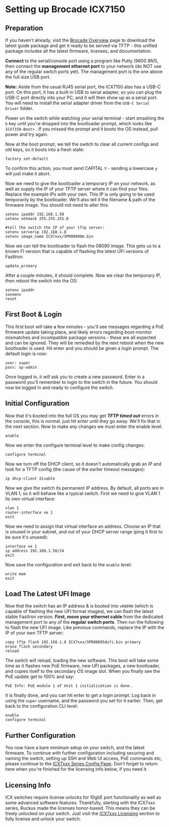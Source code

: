 # Setting up Brocade ICX7150

## Preparation
If you haven't already, visit the [Brocade Overview](brocade-overview.md) page to download the latest guide package and get it ready to be served via TFTP - this unified package includes all the latest firmware, licenses, and documentation.  

**Connect** to the serial/console port using a program like Putty (9600 8N1), then connect the **management ethernet port** to your network (do NOT use any of the regular switch ports yet). The management port is the one above the full size USB port.

**Note:** Aside from the usual RJ45 serial port, the ICX7150 also has a USB-C port. On this port, it has a built in USB to serial adapter, so you can plug the USB-C port directly into your PC, and it will then show up as a serial port. You will need to install the serial adapter driver from the `USB-C Serial Driver` folder.

Power on the switch while watching your serial terminal - start smashing the `b` key until you're dropped into the bootloader prompt, which looks like `ICX7150-Boot>` . If you missed the prompt and it boots the OS instead, pull power and try again.

Now at the boot prompt, we tell the switch to clear all current configs and old keys, so it boots into a fresh state:

```
factory set-default
```
To confirm this action, you must send CAPITAL `Y` - sending a lowercase `y` will just make it abort.

Now we need to give the bootloader a temporary IP on your network, as well as supply the IP of your TFTP server where it can find your files. Replace the example IPs with your own. This IP is only going to be used temporarily by the bootloader. We'll also tell it the filename & path of the firmware image. You should not need to alter this:

```
setenv ipaddr 192.168.1.50
setenv netmask 255.255.255.0

#tell the switch the IP of your tftp server:
setenv serverip 192.168.1.8
setenv image_name ICX7xxx/SPR08090m.bin
```
Now we can tell the bootloader to flash the 08090 image. This gets us to a known FI version that is capable of flashing the latest UFI versions of FastIron:
```
update_primary
```
After a couple minutes, it should complete. Now we clear the temporary IP, then reboot the switch into the OS:
```
setenv ipaddr
saveenv
reset
```
## First Boot & Login
This first boot will take a few minutes - you'll see messages regarding a PoE firmware update taking place, and likely errors regarding boot-monitor mismatches and incompatible package versions - these are all expected and can be ignored. They will be remedied by the next reboot when the new bootloader is used. Hit enter and you should be given a login prompt. The default login is now:
```
user: super
pass: sp-admin
```
Once logged in, it will ask you to create a new password. Enter in a password you'll remember to login to the switch in the future. You should now be logged in and ready to configure the switch.

## Initial Configuration
Now that it's booted into the full OS you may get ***TFTP timed out*** errors in the console, this is normal. just hit enter until they go away. We'll fix that in the next section. Now to make any changes we must enter the enable level:
```
enable
```
Now we enter the configure terminal level to make config changes:
```
configure terminal
```
Now we turn off the DHCP client, so it doesn't automatically grab an IP and look for a TFTP config (the cause of the earlier timeout messages):
```
ip dhcp-client disable
```
Now we give the switch its permanent IP address. By default, all ports are in VLAN 1, so it will behave like a typical switch. First we need to give VLAN 1 its own virtual interface:
```
vlan 1
router-interface ve 1
exit
```
Now we need to assign that virtual interface an address. Choose an IP that is unused in your subnet, and out of your DHCP server range (ping it first to be sure it's unused):
```
interface ve 1
ip address 192.168.1.50/24
exit
```
Now save the configuration and exit back to the `enable` level:
```
write mem
exit
```

## Load The Latest UFI Image

Now that the switch has an IP address & is booted into `v08090` (which is capable of flashing the new UFI format images), we can flash the latest stable FastIron version. **First, move your ethernet cable** from the dedicated management port to any of the **regular switch ports**. Then run the following to flash the new UFI image. Like previous commands, replace the IP with the IP of your own TFTP server:
```
copy tftp flash 192.168.1.8 ICX7xxx/SPR08095dufi.bin primary
erase flash secondary
reload
```

The switch will reload, loading the new software. This boot will take some time as it flashes new PoE firmware, new UFI packages, a new bootloader, and copies itself to the secondary OS image slot. When you finally see the PoE update get to 100% and say:
```
PoE Info: PoE module 1 of Unit 1 initialization is done.
```
It is finally done, and you can hit enter to get a login prompt. Log back in using the `super` username, and the password you set for it earlier. Then, get back to the configuration CLI level:
```
enable
configure terminal
```

## Further Configuration

You now have a bare minimum setup on your switch, and the latest firmware. To continue with further configuration including securing and naming the switch, setting up SSH and Web UI access, PoE commands etc, please continue to the  [ICX7xxx Series Config Page](icx7xxx-adv.md). Don't forget to return here when you're finished for the licensing info below, if you need it.

## Licensing Info
ICX switches require license unlocks for 10gbE port functionality as well as some advanced software features. Thankfully, starting with the ICX7xxx series, Ruckus made the licenses honor-based. This means they can be freely unlocked on your switch. Just visit the [ICX7xxx Licensing](7xxx.md) section to fully license and unlock your switch.